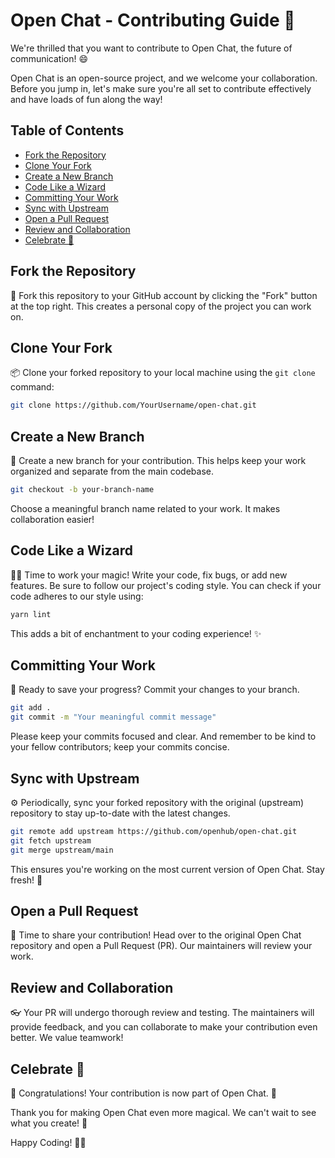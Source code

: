# Open Chat - Contributing Guide 🌟

We're thrilled that you want to contribute to Open Chat, the future of communication! 😄

Open Chat is an open-source project, and we welcome your collaboration. Before you jump in, let's make sure you're all set to contribute effectively and have loads of fun along the way!

## Table of Contents

- [Fork the Repository](#fork-the-repository)
- [Clone Your Fork](#clone-your-fork)
- [Create a New Branch](#create-a-new-branch)
- [Code Like a Wizard](#code-like-a-wizard)
- [Committing Your Work](#committing-your-work)
- [Sync with Upstream](#sync-with-upstream)
- [Open a Pull Request](#open-a-pull-request)
- [Review and Collaboration](#review-and-collaboration)
- [Celebrate 🎉](#celebrate-)

## Fork the Repository

🍴 Fork this repository to your GitHub account by clicking the "Fork" button at the top right. This creates a personal copy of the project you can work on.

## Clone Your Fork

📦 Clone your forked repository to your local machine using the `git clone` command:

```bash
git clone https://github.com/YourUsername/open-chat.git
```

## Create a New Branch

🌿 Create a new branch for your contribution. This helps keep your work organized and separate from the main codebase.

```bash
git checkout -b your-branch-name
```

Choose a meaningful branch name related to your work. It makes collaboration easier!

## Code Like a Wizard

🧙‍♀️ Time to work your magic! Write your code, fix bugs, or add new features. Be sure to follow our project's coding style. You can check if your code adheres to our style using:

```bash
yarn lint
```

This adds a bit of enchantment to your coding experience! ✨

## Committing Your Work

📝 Ready to save your progress? Commit your changes to your branch.

```bash
git add .
git commit -m "Your meaningful commit message"
```

Please keep your commits focused and clear. And remember to be kind to your fellow contributors; keep your commits concise.

## Sync with Upstream

⚙️ Periodically, sync your forked repository with the original (upstream) repository to stay up-to-date with the latest changes.

```bash
git remote add upstream https://github.com/openhub/open-chat.git
git fetch upstream
git merge upstream/main
```

This ensures you're working on the most current version of Open Chat. Stay fresh! 💨

## Open a Pull Request

🚀 Time to share your contribution! Head over to the original Open Chat repository and open a Pull Request (PR). Our maintainers will review your work.

## Review and Collaboration

👓 Your PR will undergo thorough review and testing. The maintainers will provide feedback, and you can collaborate to make your contribution even better. We value teamwork!

## Celebrate 🎉

🎈 Congratulations! Your contribution is now part of Open Chat. 🥳

Thank you for making Open Chat even more magical. We can't wait to see what you create! 🌠

Happy Coding! 🚀🦄
